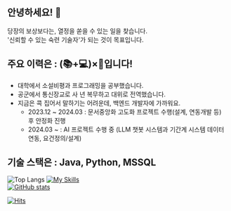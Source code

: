 ## 안녕하세요! :wave:
당장의 보상보다는, 열정을 쏟을 수 있는 일을 찾습니다.  
'신뢰할 수 있는 숙련 기술자'가 되는 것이 목표입니다.   
  
## 주요 이력은 : (📚+💻)×🛫입니다!
- 대학에서 소설비평과 프로그래밍을 공부했습니다. 
- 공군에서 통신장교로 사 년 복무하고 대위로 전역했습니다.
- 지금은 콕 집어서 말하기는 어려운데, 백엔드 개발자에 가까워요.
  - 2023.12 ~ 2024.03 : 문서중앙화 고도화 프로젝트 수행(설계, 연동개발 등) 후 안정화 진행
  - 2024.03 ~ : AI 프로젝트 수행 중 (LLM 챗봇 시스템과 기간계 시스템 데이터 연동, 요건정의/설계)
  
## 기술 스택은 : Java, Python, MSSQL
![Top Langs](https://github-readme-stats.vercel.app/api/top-langs/?username=tae0y&layout=compact)
[![My Skills](https://skillicons.dev/icons?i=java,dotnet,mysql,powershell,spring,flask,docker,git,androidstudio,swift,fastapi,azure,aws,vue&perline=5)](https://skillicons.dev)  
[![GitHub stats](https://github-readme-stats.vercel.app/api?username=tae0y&count_private=true&show_icons=true)](https://github.com/tae0y/github-readme-stats)  
  
  
[![Hits](https://hits.seeyoufarm.com/api/count/incr/badge.svg?url=https%3A%2F%2Fgithub.com%2Ftae0y%2Ftae0y&count_bg=%2379C83D&title_bg=%23555555&icon=&icon_color=%23E7E7E7&title=hits&edge_flat=false)](https://hits.seeyoufarm.com)
